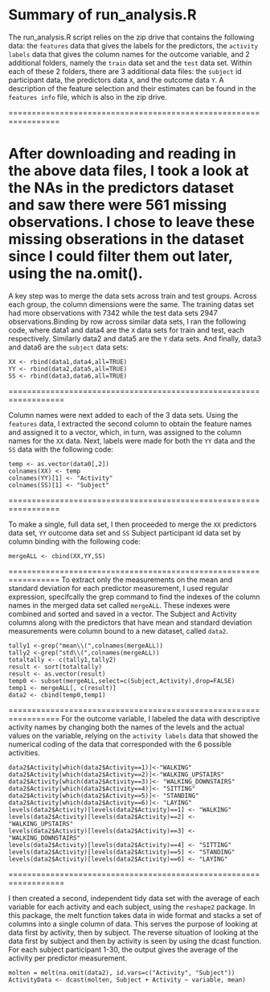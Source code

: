 

Summary of run_analysis.R
===============================================================

The run_analysis.R script relies on the zip drive that contains the following data: the `features` data that gives the labels for the predictors, the `activity labels` data that gives the column names for the outcome variable, and 2 additional folders, namely the `train` data set and the `test` data set. Within each of these 2 folders, there are 3 additional data files: the `subject` id participant data, the predictors data `X`, and the outcome data `Y`. A description of the feature selection and their estimates can be found in the `features info` file, which is also in the zip drive.

=================================================================

After downloading and reading in the above data files, I took a look at the NAs in the predictors dataset and saw there were 561 missing observations. I chose to leave these missing obserations in the dataset since I could filter them out later, using the na.omit().
=================================================================

A key step was to merge the data sets across train and test groups. Across each group, the  column dimensions were the same. The training datas set had more observations with 7342 while the test data sets 2947 observations.Binding by row across similar data sets, I ran the following code, where data1 and data4 are the `X` data sets for train and test, each respectively. Similarly data2 and data5 are the `Y` data sets. And finally, data3 and data6 are the `subject` data sets:

```{r}
XX <- rbind(data1,data4,all=TRUE)
YY <- rbind(data2,data5,all=TRUE)
SS <- rbind(data3,data6,all=TRUE)
```

==================================================================

Column names were next added to each of the 3 data sets. Using the `features` data, I extracted the second column to obtain the feature names and assigned it to a vector, which, in turn, was assigned to the column names for the `XX` data. Next, labels were made for both the `YY` data and the `SS` data with the following code:

```{r}
temp <- as.vector(data0[,2]) 
colnames(XX) <- temp 
colnames(YY)[1] <- "Activity"
colnames(SS)[1] <- "Subject"
```
=================================================================

To make a single, full data set, I then proceeded to merge the `XX` predictors data set, `YY` outcome data set and `SS` Subject participant id data set by column binding with the following code:

```{r}
mergeALL <- cbind(XX,YY,SS)
```
=================================================================
To extract only the measurements on the mean and standard deviation for each predictor measurement, I used regular expression, specifcally the grep command to find the indexes of the column names in the merged data set called `mergeALL`. These indexes were combined and sorted and saved in a vector. The Subject and Activity columns along with the predictors that have mean and standard deviation measurements were column bound to a new dataset, called `data2`.

```{r}
tally1 <-grep("mean\\(",colnames(mergeALL))
tally2 <-grep("std\\(",colnames(mergeALL))
totaltally <- c(tally1,tally2)
result <- sort(totaltally)
result <- as.vector(result)
temp0 <- subset(mergeALL,select=c(Subject,Activity),drop=FALSE)
temp1 <- mergeALL[, c(result)]
data2 <- cbind(temp0,temp1)
```
=================================================================
For the outcome variable, I labeled the data with descriptive activity names by changing both the names of the levels and the actual values on the variable, relying on the `activity labels` data that showed the numerical coding of the data that corresponded with the 6 possible activities. 

```{r}
data2$Activity[which(data2$Activity==1)]<-"WALKING"
data2$Activity[which(data2$Activity==2)]<-"WALKING_UPSTAIRS"
data2$Activity[which(data2$Activity==3)]<- "WALKING_DOWNSTAIRS"
data2$Activity[which(data2$Activity==4)]<- "SITTING"
data2$Activity[which(data2$Activity==5)]<- "STANDING"
data2$Activity[which(data2$Activity==6)]<- "LAYING"
levels(data2$Activity)[levels(data2$Activity)==1] <- "WALKING"
levels(data2$Activity)[levels(data2$Activity)==2] <- "WALKING_UPSTAIRS"
levels(data2$Activity)[levels(data2$Activity)==3] <- "WALKING_DOWNSTAIRS"
levels(data2$Activity)[levels(data2$Activity)==4] <- "SITTING"
levels(data2$Activity)[levels(data2$Activity)==5] <- "STANDING"
levels(data2$Activity)[levels(data2$Activity)==6] <- "LAYING"
```
==================================================================

I then created a second, independent tidy data set with the average of each variable for each activity and each subject, using the `reshape2` package. In this package, the melt function takes data in wide format and stacks a set of columns into a single column of data. This serves the purpose of looking at data first by activity, then by subject. The reverse situation of looking at the data first by subject and then by activity is seen by using the dcast function. For each subject participant 1-30, the output gives  the average of the activity per predictor measurement.

```{r}
molten = melt(na.omit(data2), id.vars=c("Activity", "Subject"))
ActivityData <- dcast(molten, Subject + Activity ~ variable, mean)
```


